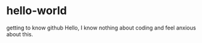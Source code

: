 # hello-world
getting to know github
Hello, I know nothing about coding and feel anxious about this.
